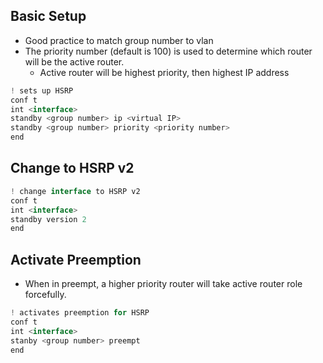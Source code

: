 
## Basic Setup
- Good practice to match group number to vlan
- The priority number (default is 100) is used to determine which router will be the active router.
	- Active router will be highest priority, then highest IP address
```js
! sets up HSRP
conf t
int <interface>
standby <group number> ip <virtual IP>
standby <group number> priority <priority number>
end
```

## Change to HSRP v2
```js
! change interface to HSRP v2
conf t
int <interface>
standby version 2
end
```


## Activate Preemption
- When in preempt, a higher priority router will take active router role forcefully.
```js
! activates preemption for HSRP
conf t
int <interface>
stanby <group number> preempt
end
```













